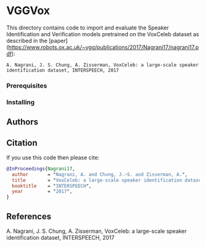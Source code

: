 # VGGVox

This directory contains code to import and evaluate the Speaker Identification and Verification models pretrained on the VoxCeleb dataset as described in the [paper] (https://www.robots.ox.ac.uk/~vgg/publications/2017/Nagrani17/nagrani17.pdf): 

``` 
A. Nagrani, J. S. Chung, A. Zisserman, VoxCeleb: a large-scale speaker identification dataset, INTERSPEECH, 2017
``` 

### Prerequisites


### Installing


## Authors


## Citation
If you use this code then please cite:

```bibtex
@InProceedings{Nagrani17,
  author       = "Nagrani, A. and Chung, J.~S. and Zisserman, A.",
  title        = "VoxCeleb: a large-scale speaker identification dataset",
  booktitle    = "INTERSPEECH",
  year         = "2017",
}
```
## References
A. Nagrani, J. S. Chung, A. Zisserman, VoxCeleb: a large-scale speaker identification dataset, INTERSPEECH, 2017
